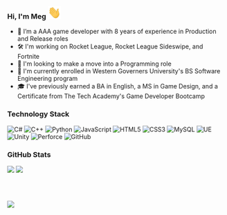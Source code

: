 ### Hi, I'm Meg <img src="wave.gif" width="30" height="30"/>



- 💼 I’m a AAA game developer with 8 years of experience in Production and Release roles
- 🛠️ I'm working on Rocket League, Rocket League Sideswipe, and Fortnite
- 👀 I'm looking to make a move into a Programming role
- 📖 I'm currently enrolled in Western Governers University's BS Software Engineering program
- 🎓 I've previously earned a BA in English, a MS in Game Design, and a Certificate from The Tech Academy's Game Developer Bootcamp


### Technology Stack
![C#](https://img.shields.io/badge/-C%23-512BD4?style=flat-square&logo=csharp&logoColor=white)
![C++](https://img.shields.io/badge/-C++-00599C?style=flat-square&logo=cplusplus&logoColor=white)
![Python](https://img.shields.io/badge/-Python-3776AB?style=flat-square&logo=python&logoColor=white)
![JavaScript](https://img.shields.io/badge/-JavaScript-F7DF1E?style=flat-square&logo=javascript&logoColor=white)
![HTML5](https://img.shields.io/badge/-HTML5-E34F26?style=flat-square&logo=html5&logoColor=white)
![CSS3](https://img.shields.io/badge/-CSS3-1572B6?style=flat-square&logo=css3&logoColor=white)
![MySQL](https://img.shields.io/badge/-MySQL-4479A1?style=flat-square&logo=mysql&logoColor=white)
![UE](https://img.shields.io/badge/-Unreal-0E1128?style=flat-square&logo=unrealengine&logoColor=white)
![Unity](https://img.shields.io/badge/-Unity-000000?style=flat-square&logo=unity&logoColor=white)
![Perforce](https://img.shields.io/badge/-Perforce-404040?style=flat-square&logo=perforce&logoColor=white)
![GitHub](https://img.shields.io/badge/-GitHub-181717?style=flat-square&logo=github&logoColor=white)


### GitHub Stats
<p>
  <img height=200 src="https://github-readme-stats.vercel.app/api?username=megleedev&show_icons=true&theme=transparent&rank_icon=github" />
  <img height=200 src="https://github-readme-stats.vercel.app/api/top-langs/?username=megleedev&layout=compact&theme=transparent" />
</p>

<br><br>

![](https://komarev.com/ghpvc/?username=megleedev)
